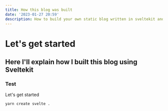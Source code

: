 ```yaml
---
title: How this blog was built
date: '2023-01-27 20:59'
description: How to build your own static blog written in sveltekit and deploy it to GitHub Pages.
---
```


# Let's get started

## Here I'll explain how I built this blog using Sveltekit

### Test

Let's get started

```bash
yarn create svelte .
```
